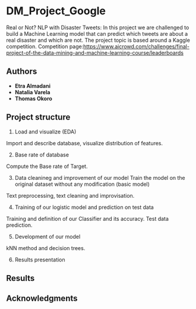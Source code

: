 # DM_Project_Google

Real or Not? NLP with Disaster Tweets: In this project we are challenged to build a Machine
Learning model that can predict which tweets are about a real disaster and which are not. The
project topic is based around a Kaggle competition.
Competition page:https://www.aicrowd.com/challenges/final-project-of-the-data-mining-and-machine-learning-course/leaderboards





## Authors

* **Etra Almadani** 
* **Natalia Varela**
* **Thomas Okoro**


## Project structure


1. Load and visualize (EDA)

Import and describe database, visualize distribution of features.

2. Base rate of database 

Compute the Base rate of Target.

3. Data cleanineg and improvement of our model Train the model on the original dataset without any modification (basic model)

Text preprocessing, text cleaning and improvisation.

4. Training of our logistic model and prediction on test data

Training and definition of our Classifier and its accuracy. Test data prediction.

5. Development of our model

kNN method and decision trees.

6. Results presentation

## Results 

## Acknowledgments

